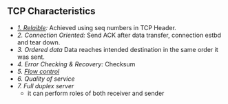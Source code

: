 ## TCP Characteristics
- *[1. Relaible](Reliability):* Achieved using seq numbers in TCP Header.
- *2. Connection Oriented:* Send ACK after data transfer, connection estbd and tear down.
- *3. Ordered data* Data reaches intended destination in the same order it was sent.
- *4. Error Checking & Recovery:* Checksum
- *5. [Flow control](../Flow_Control)* 
- *6. Quality of service*
- *7. Full duplex server* 
  - it can perform roles of both receiver and sender
